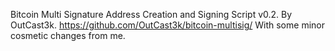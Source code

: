 Bitcoin Multi Signature Address Creation and Signing Script v0.2. By OutCast3k.
https://github.com/OutCast3k/bitcoin-multisig/
With some minor cosmetic changes from me.
